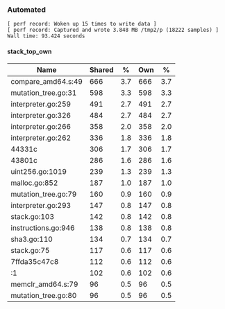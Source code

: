 ### Automated

```
[ perf record: Woken up 15 times to write data ]
[ perf record: Captured and wrote 3.848 MB /tmp2/p (18222 samples) ]
Wall time: 93.424 seconds
```

#### stack_top_own

Name                                             | Shared |   %   | Own |   %
-------------------------------------------------|--------|-------|-----|------
compare_amd64.s:49                               |    666 |   3.7 | 666 |   3.7
mutation_tree.go:31                              |    598 |   3.3 | 598 |   3.3
interpreter.go:259                               |    491 |   2.7 | 491 |   2.7
interpreter.go:326                               |    484 |   2.7 | 484 |   2.7
interpreter.go:266                               |    358 |   2.0 | 358 |   2.0
interpreter.go:262                               |    336 |   1.8 | 336 |   1.8
44331c                                           |    306 |   1.7 | 306 |   1.7
43801c                                           |    286 |   1.6 | 286 |   1.6
uint256.go:1019                                  |    239 |   1.3 | 239 |   1.3
malloc.go:852                                    |    187 |   1.0 | 187 |   1.0
mutation_tree.go:79                              |    160 |   0.9 | 160 |   0.9
interpreter.go:293                               |    147 |   0.8 | 147 |   0.8
stack.go:103                                     |    142 |   0.8 | 142 |   0.8
instructions.go:946                              |    138 |   0.8 | 138 |   0.8
sha3.go:110                                      |    134 |   0.7 | 134 |   0.7
stack.go:75                                      |    117 |   0.6 | 117 |   0.6
7ffda35c47c8                                     |    112 |   0.6 | 112 |   0.6
<autogenerated>:1                                |    102 |   0.6 | 102 |   0.6
memclr_amd64.s:79                                |     96 |   0.5 |  96 |   0.5
mutation_tree.go:80                              |     96 |   0.5 |  96 |   0.5
